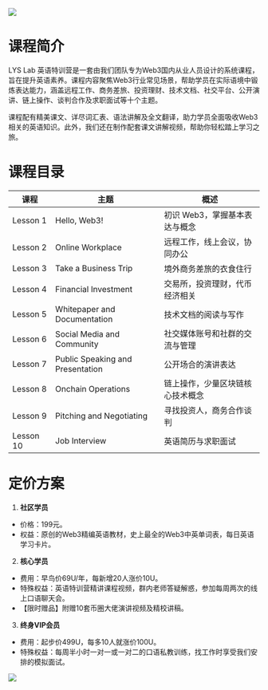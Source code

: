 ![](https://cdn.jsdelivr.net/gh/zey9991/mdpic/202409301525035.png)

# 课程简介

LYS Lab 英语特训营是一套由我们团队专为Web3国内从业人员设计的系统课程，旨在提升英语素养。课程内容聚焦Web3行业常见场景，帮助学员在实际语境中锻炼表达能力，涵盖远程工作、商务差旅、投资理财、技术文档、社交平台、公开演讲、链上操作、谈判合作及求职面试等十个主题。

课程配有精美课文、详尽词汇表、语法讲解及全文翻译，助力学员全面吸收Web3相关的英语知识。此外，我们还在制作配套课文讲解视频，帮助你轻松踏上学习之旅。

# 课程目录

| 课程      | 主题                             | 概述                             |
| --------- | -------------------------------- | -------------------------------- |
| Lesson 1  | Hello, Web3!                     | 初识 Web3，掌握基本表达与概念    |
| Lesson 2  | Online Workplace                 | 远程工作，线上会议，协同办公     |
| Lesson 3  | Take a Business Trip             | 境外商务差旅的衣食住行           |
| Lesson 4  | Financial Investment             | 交易所，投资理财，代币经济相关   |
| Lesson 5  | Whitepaper and Documentation     | 技术文档的阅读与写作             |
| Lesson 6  | Social Media and Community       | 社交媒体账号和社群的交流与管理   |
| Lesson 7  | Public Speaking and Presentation | 公开场合的演讲表达               |
| Lesson 8  | Onchain Operations               | 链上操作，少量区块链核心技术概念 |
| Lesson 9  | Pitching and Negotiating         | 寻找投资人，商务合作谈判         |
| Lesson 10 | Job Interview                    | 英语简历与求职面试               |

# 定价方案

1. **社区学员**

- 价格：199元。
- 权益：原创的Web3精编英语教材，史上最全的Web3中英单词表，每日英语学习卡片。

2. **核心学员**

- 费用：早鸟价69U/年，每新增20人涨价10U。
- 特殊权益：英语特训营精讲课程视频，群内老师答疑解惑，参加每周两次的线上口语聊天会。
- 【限时赠品】附赠10套币圈大佬演讲视频及精校讲稿。

3. **终身VIP会员**

- 费用：起步价499U，每多10人就涨价100U。
- 特殊权益：每周半小时一对一或一对二的口语私教训练，找工作时享受我们安排的模拟面试。

![](https://cdn.jsdelivr.net/gh/zey9991/mdpic/LYS%20Lab%E4%BB%8B%E7%BB%8D%E5%88%9D%E7%A8%BF_09.png)
